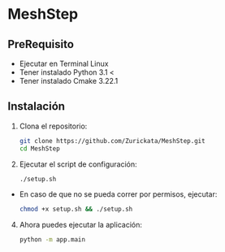 # MeshStep

## PreRequisito
- Ejecutar en Terminal Linux
- Tener instalado Python 3.1 <
- Tener instalado Cmake 3.22.1

## Instalación

1. Clona el repositorio:
    ```bash
   git clone https://github.com/Zurickata/MeshStep.git
   cd MeshStep

2. Ejecutar el script de configuración:
    ```bash
   ./setup.sh
    
- En caso de que no se pueda correr por permisos, ejecutar:
    ```bash
    chmod +x setup.sh && ./setup.sh
    
4. Ahora puedes ejecutar la aplicación:
    ```bash
   python -m app.main
